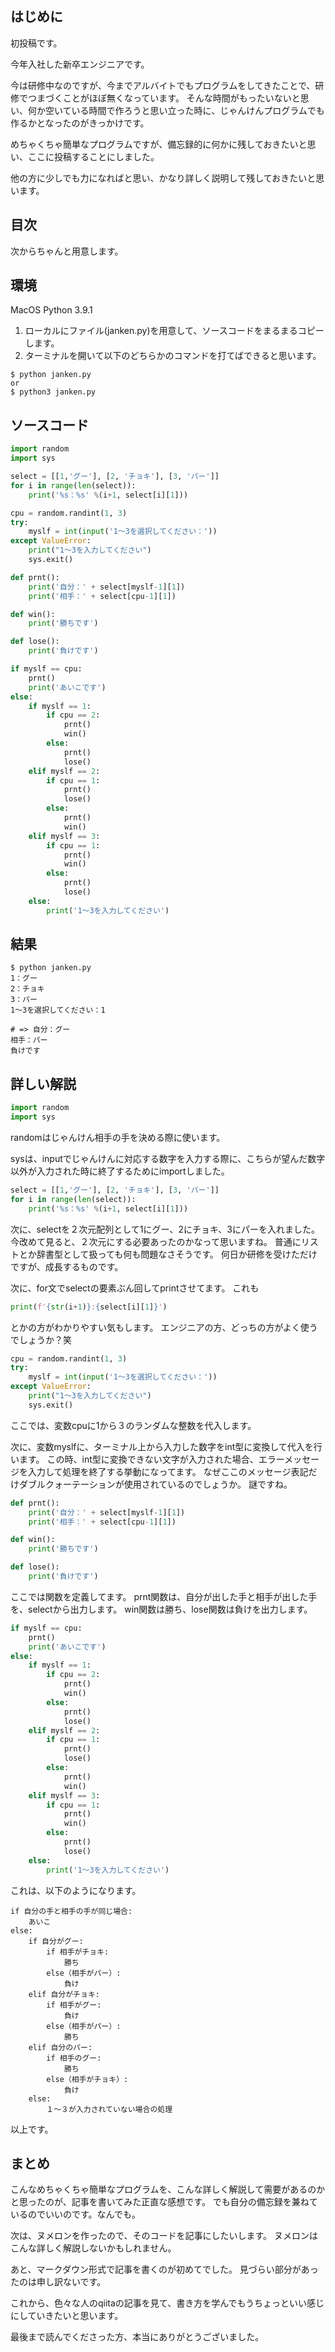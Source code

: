 

## はじめに

初投稿です。

今年入社した新卒エンジニアです。

今は研修中なのですが、今までアルバイトでもプログラムをしてきたことで、研修でつまづくことがほぼ無くなっています。
そんな時間がもったいないと思い、何か空いている時間で作ろうと思い立った時に、じゃんけんプログラムでも作るかとなったのがきっかけです。

めちゃくちゃ簡単なプログラムですが、備忘録的に何かに残しておきたいと思い、ここに投稿することにしました。

他の方に少しでも力になればと思い、かなり詳しく説明して残しておきたいと思います。

## 目次
次からちゃんと用意します。

## 環境
MacOS 
Python 3.9.1

1. ローカルにファイル(janken.py)を用意して、ソースコードをまるまるコピーします。
1. ターミナルを開いて以下のどちらかのコマンドを打てばできると思います。

```
$ python janken.py
or
$ python3 janken.py
```


## ソースコード
```janken.py
import random
import sys

select = [[1,'グー'], [2, 'チョキ'], [3, 'パー']]
for i in range(len(select)):
    print('%s：%s' %(i+1, select[i][1]))

cpu = random.randint(1, 3)
try:
    myslf = int(input('1～3を選択してください：'))
except ValueError:
    print("1～3を入力してください")
    sys.exit()

def prnt():
    print('自分：' + select[myslf-1][1])
    print('相手：' + select[cpu-1][1])

def win():
    print('勝ちです')

def lose():
    print('負けです')

if myslf == cpu:
    prnt()
    print('あいこです')
else:
    if myslf == 1:
        if cpu == 2:
            prnt()
            win()
        else:
            prnt()
            lose()
    elif myslf == 2:
        if cpu == 1:
            prnt()
            lose()
        else:
            prnt()
            win()
    elif myslf == 3:
        if cpu == 1:
            prnt()
            win()
        else:
            prnt()
            lose()
    else:
        print('1～3を入力してください')

```

## 結果

```
$ python janken.py
1：グー
2：チョキ
3：パー
1〜3を選択してください：1

# => 自分：グー
相手：パー
負けです
```


## 詳しい解説

```python
import random
import sys
```

randomはじゃんけん相手の手を決める際に使います。

sysは、inputでじゃんけんに対応する数字を入力する際に、こちらが望んだ数字以外が入力された時に終了するためにimportしました。



```python
select = [[1,'グー'], [2, 'チョキ'], [3, 'パー']]
for i in range(len(select)):
    print('%s：%s' %(i+1, select[i][1]))
```

次に、selectを２次元配列として1にグー、2にチョキ、3にパーを入れました。
今改めて見ると、２次元にする必要あったのかなって思いますね。
普通にリストとか辞書型として扱っても何も問題なさそうです。
何日か研修を受けただけですが、成長するものです。

次に、for文でselectの要素ぶん回してprintさせてます。
これも

```janken.py
print(f'{str(i+1)}:{select[i][1]}')
```

とかの方がわかりやすい気もします。
エンジニアの方、どっちの方がよく使うでしょうか？笑

```python
cpu = random.randint(1, 3)
try:
    myslf = int(input('1～3を選択してください：'))
except ValueError:
    print("1～3を入力してください")
    sys.exit()
```

ここでは、変数cpuに1から３のランダムな整数を代入します。

次に、変数myslfに、ターミナル上から入力した数字をint型に変換して代入を行います。
この時、int型に変換できない文字が入力された場合、エラーメッセージを入力して処理を終了する挙動になってます。
なぜここのメッセージ表記だけダブルクォーテーションが使用されているのでしょうか。
謎ですね。

```python
def prnt():
    print('自分：' + select[myslf-1][1])
    print('相手：' + select[cpu-1][1])

def win():
    print('勝ちです')

def lose():
    print('負けです')
```

ここでは関数を定義してます。
prnt関数は、自分が出した手と相手が出した手を、selectから出力します。
win関数は勝ち、lose関数は負けを出力します。

```python
if myslf == cpu:
    prnt()
    print('あいこです')
else:
    if myslf == 1:
        if cpu == 2:
            prnt()
            win()
        else:
            prnt()
            lose()
    elif myslf == 2:
        if cpu == 1:
            prnt()
            lose()
        else:
            prnt()
            win()
    elif myslf == 3:
        if cpu == 1:
            prnt()
            win()
        else:
            prnt()
            lose()
    else:
        print('1～3を入力してください')
```

これは、以下のようになります。

```
if 自分の手と相手の手が同じ場合:
    あいこ
else:
    if 自分がグー:
        if 相手がチョキ:
            勝ち
        else（相手がパー）:
            負け
    elif 自分がチョキ:
        if 相手がグー:
            負け
        else（相手がパー）:
            勝ち
    elif 自分のパー:
        if 相手のグー:
            勝ち
        else（相手がチョキ）:
            負け
    else:
        １〜３が入力されていない場合の処理
```

以上です。


## まとめ
こんなめちゃくちゃ簡単なプログラムを、こんな詳しく解説して需要があるのかと思ったのが、記事を書いてみた正直な感想です。
でも自分の備忘録を兼ねているのでいいのです。なんでも。

次は、ヌメロンを作ったので、そのコードを記事にしたいします。
ヌメロンはこんな詳しく解説しないかもしれません。

あと、マークダウン形式で記事を書くのが初めてでした。
見づらい部分があったのは申し訳ないです。

これから、色々な人のqiitaの記事を見て、書き方を学んでもうちょっといい感じにしていきたいと思います。

最後まで読んでくださった方、本当にありがとうございました。
